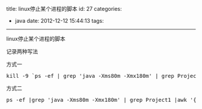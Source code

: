 title: linux停止某个进程的脚本
id: 27
categories:
  - java
date: 2012-12-12 15:44:13
tags:
---

linux停止某个进程的脚本
</br>

记录两种写法

方式一
<pre config="brush:bash;toolbar:false;">kill -9 `ps -ef | grep 'java -Xms80m -Xmx180m' | grep Project1 | awk '{print $2}'`</pre>

方式二
<pre config="brush:bash;toolbar:false;">ps -ef |grep 'java -Xms80m -Xmx180m' | grep Project1 |awk '{print $2}' |xargs kill -9</pre>